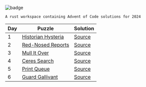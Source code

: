 ![badge](https://img.shields.io/badge/aoc-2024-f75208?logo=rust)
```
A rust workspace containing Advent of Code solutions for 2024
```
| Day | Puzzle | Solution |
| --- | ------ | -------- |
| 1 | [Historian Hysteria](https://adventofcode.com/2024/day/1) | [Source](day-01/src/bin/) |
| 2 | [Red-Nosed Reports](https://adventofcode.com/2024/day/2) | [Source](day-02/src/bin/) |
| 3 | [Mull It Over](https://adventofcode.com/2024/day/3) | [Source](day-03/src/bin/) |
| 4 | [Ceres Search](https://adventofcode.com/2024/day/4) | [Source](day-04/src/bin/) |
| 5 | [Print Queue](https://adventofcode.com/2024/day/5) | [Source](day-05/src/bin/) |
| 6 | [Guard Gallivant](https://adventofcode.com/2024/day/6) | [Source](day-06/src/bin/) |
